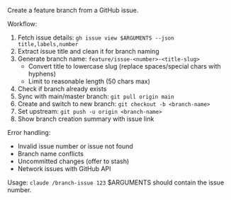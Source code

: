 Create a feature branch from a GitHub issue.

Workflow:
1. Fetch issue details: `gh issue view $ARGUMENTS --json title,labels,number`
2. Extract issue title and clean it for branch naming
3. Generate branch name: `feature/issue-<number>-<title-slug>`
   - Convert title to lowercase slug (replace spaces/special chars with hyphens)
   - Limit to reasonable length (50 chars max)
4. Check if branch already exists
5. Sync with main/master branch: `git pull origin main`
6. Create and switch to new branch: `git checkout -b <branch-name>`
7. Set upstream: `git push -u origin <branch-name>`
8. Show branch creation summary with issue link

Error handling:
- Invalid issue number or issue not found
- Branch name conflicts
- Uncommitted changes (offer to stash)
- Network issues with GitHub API

Usage: `claude /branch-issue 123`
$ARGUMENTS should contain the issue number.